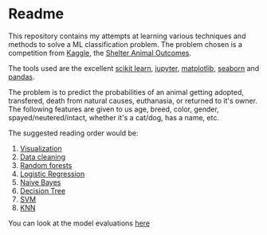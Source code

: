 Readme
======

This repository contains my attempts at learning various techniques and methods
to solve a ML classification problem. The problem chosen is a competition from [Kaggle][kaggle],
the [Shelter Animal Outcomes][comp]. 

The tools used are the excellent [scikit learn][sklearn], [jupyter][jupyter], [matplotlib][matplotlib], [seaborn][sns]
and [pandas][pandas].

The problem is to predict the probabilities of an animal getting adopted, transfered, death from 
natural causes, euthanasia, or returned to it's owner. The following features are given to us
age, breed, color, gender, spayed/neutered/intact, whether it's a cat/dog, has a name, etc.

The suggested reading order would be:

1. [Visualization][visualization]
2. [Data cleaning][cleaning]
3. [Random forests][rndmForest]
4. [Logistic Regression][logisticRegression]
5. [Naive Bayes][naiveBayes]
6. [Decision Tree][decisionTree]
7. [SVM][svm]
8. [KNN][knn]

You can look at the model evaluations [here][modEval]

[Kaggle]: https://www.kaggle.com
[comp]: https://www.kaggle.com/c/shelter-animal-outcomes
[sklearn]: http://scikit-learn.org/
[jupyter]: http://jupyter.org/
[matplotlib]: http://matplotlib.org/
[sns]: https://web.stanford.edu/~mwaskom/software/seaborn/
[pandas]: http://pandas.pydata.org/

[visualization]: https://github.com/krispingal/shelterAnimalOutcomes/blob/master/notebook/shelterAnimalOutcomes-Visualization.ipynb
[cleaning]: https://github.com/krispingal/shelterAnimalOutcomes/blob/master/notebook/shelterAnimalOutcomes-dataCleaning.ipynb
[rndmForest]: https://github.com/krispingal/shelterAnimalOutcomes/blob/master/notebook/shelterAnimalOutcomes-Random-Forests.ipynb
[logisticRegression]: https://github.com/krispingal/shelterAnimalOutcomes/blob/master/notebook/shelterAnimalOutcomes-Logistic-Regression.ipynb
[naiveBayes]: https://github.com/krispingal/shelterAnimalOutcomes/blob/master/notebook/shelterAnimalOutcomes-Naive-Bayes.ipynb
[decisionTree]: https://github.com/krispingal/shelterAnimalOutcomes/blob/master/notebook/shelterAnimalOutcomes-Decision-Tree.ipynb
[svm]: https://github.com/krispingal/shelterAnimalOutcomes/blob/master/notebook/shelterAnimalOutcomes-SVM.ipynb
[knn]: https://github.com/krispingal/shelterAnimalOutcomes/blob/master/notebook/shelterAnimalOutcomes-KNN.ipynb

[modEval]: https://github.com/krispingal/shelterAnimalOutcomes/blob/master/Model-Evaluation.md
